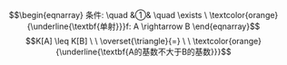 $$\begin{eqnarray}
条件: \quad
&①& \quad  \exists \ \textcolor{orange}{\underline{\textbf{单射}}}f: A \rightarrow B
\end{eqnarray}$$
$$K[A] \leq K[B]  \ \  \overset{\triangle}{=} \ \ \textcolor{orange}{\underline{\textbf{A的基数不大于B的基数}}}$$